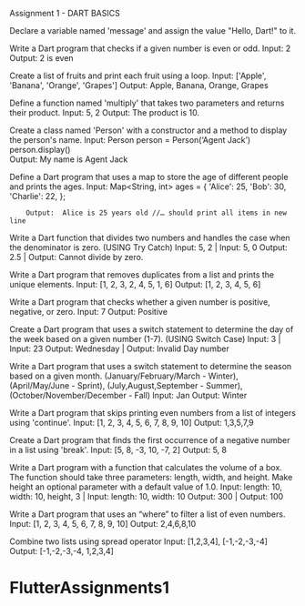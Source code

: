 Assignment 1 - DART BASICS

Declare a variable named 'message' and assign the value "Hello, Dart!" to it.

Write a Dart program that checks if a given number is even or odd.
		Input: 2
		Output:	 2 is even

Create a list of fruits and print each fruit using a loop.
		Input: ['Apple', 'Banana', 'Orange', 'Grapes']
		Output:	 Apple, Banana, Orange, Grapes

Define a function named 'multiply' that takes two parameters and returns their product.
		Input: 5, 2
		Output:	 The product is 10.

Create a class named 'Person' with a constructor and a method to display the person's name.
		Input: Person person = Person(‘Agent Jack’)
			person.display()	
		Output:	 My name is Agent Jack 

Define a Dart program that uses a map to store the age of different people and prints the ages.
		Input: Map<String, int> ages = {
    'Alice': 25,
    'Bob': 30,
    'Charlie': 22,
  };

		Output:	 Alice is 25 years old //… should print all items in new line

Write a Dart function that divides two numbers and handles the case when the denominator is zero. (USING Try Catch)
		Input: 5, 2     |  Input: 5, 0
		Output:	 2.5   |  Output: Cannot divide by zero.	 

Write a Dart program that removes duplicates from a list and prints the unique elements.
		Input: [1, 2, 3, 2, 4, 5, 1, 6]
		Output:	 [1, 2, 3, 4, 5, 6]

Write a Dart program that checks whether a given number is positive, negative, or zero.
		Input: 7
		Output:	 Positive

Create a Dart program that uses a switch statement to determine the day of the week based on a given number (1-7). (USING Switch Case)
		Input: 3                     | Input: 23
		Output:	 Wednesday | Output: Invalid Day number

Write a Dart program that uses a switch statement to determine the season based on a given month. (January/February/March - Winter), (April/May/June - Sprint), (July,August,September - Summer), (October/November/December - Fall) 
		Input: Jan 
		Output:	 Winter

Write a Dart program that skips printing even numbers from a list of integers using 'continue'. 
		Input: [1, 2, 3, 4, 5, 6, 7, 8, 9, 10]
		Output:	 1,3,5,7,9

Create a Dart program that finds the first occurrence of a negative number in a list using 'break'.
	Input: [5, 8, -3, 10, -7, 2]
		Output:	 5, 8

Write a Dart program with a function that calculates the volume of a box.
The function should take three parameters: length, width, and height.
Make height an optional parameter with a default value of 1.0.
Input: length: 10, width: 10, height, 3 | Input: length: 10, width: 10 
		Output:	 300                                        | Output: 100

Write a Dart program that uses an “where” to filter a list of even numbers.
Input: [1, 2, 3, 4, 5, 6, 7, 8, 9, 10]
		Output:	 2,4,6,8,10

Combine two lists using spread operator
Input: [1,2,3,4], [-1,-2,-3,-4]
Output: [-1,-2,-3,-4, 1,2,3,4]
	
# FlutterAssignments1
